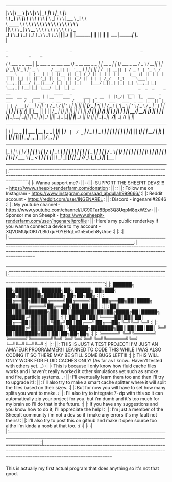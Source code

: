  ________       ________    ___           ___      _________                ___      _________    ___
|\   ____\     |\   __  \  |\  \         |\  \    |\___   ___\             |\  \    |\___   ___\ |\  \
\ \  \___|_    \ \  \|\  \ \ \  \        \ \  \   \|___ \  \_|             \ \  \   \|___ \  \_| \ \  \
 \ \_____  \    \ \   ____\ \ \  \        \ \  \       \ \  \               \ \  \       \ \  \   \ \  \
  \|____|\  \    \ \  \___|  \ \  \____    \ \  \       \ \  \               \ \  \       \ \  \   \ \__\
    ____\_\  \    \ \__\      \ \_______\   \ \__\       \ \__\               \ \__\       \ \__\   \|__|
   |\_________\    \|__|       \|_______|    \|__|        \|__|                \|__|        \|__|       ___
   \|_________|                                                                                        |\__\
                                                                                                       \|__

    _                           _                              _                    _         _    _
   / \         ___  _   _  ___ | |_  ___   _ __ ___       ___ (_) _ __ ___   _   _ | |  __ _ | |_ (_)  ___   _ __
  / _ \       / __|| | | |/ __|| __|/ _ \ | '_ ` _ \     / __|| || '_ ` _ \ | | | || | / _` || __|| | / _ \ | '_ \
 / ___ \     | (__ | |_| |\__ \| |_| (_) || | | | | |    \__ \| || | | | | || |_| || || (_| || |_ | || (_) || | | |
/_/   \_\     \___| \__,_||___/ \__|\___/ |_| |_| |_|    |___/|_||_| |_| |_| \__,_||_| \__,_| \__||_| \___/ |_| |_|
                   _                            _  _  _    _                    __                   ____   _                        ___  _        _
  ___  __ _   ___ | |__    ___      ___  _ __  | |(_)| |_ | |_  ___  _ __      / _|  ___   _ __     / ___| | |__    ___   ___  _ __ |_ _|| |_     | |
 / __|/ _` | / __|| '_ \  / _ \    / __|| '_ \ | || || __|| __|/ _ \| '__|    | |_  / _ \ | '__|    \___ \ | '_ \  / _ \ / _ \| '_ \ | | | __|    | |
| (__| (_| || (__ | | | ||  __/    \__ \| |_) || || || |_ | |_|  __/| |       |  _|| (_) || |        ___) || | | ||  __/|  __/| |_) || | | |_     |_|
 \___|\__,_| \___||_| |_| \___|    |___/| .__/ |_||_| \__| \__|\___||_|       |_|   \___/ |_|       |____/ |_| |_| \___| \___|| .__/|___| \__|    (_)
                                        |_|                                                                                   |_|


 __  __               _            ____
|  \/  |   __ _    __| |   ___    | __ )   _   _
| |\/| |  / _` |  / _` |  / _ \   |  _ \  | | | |
| |  | | | (_| | | (_| | |  __/   | |_) | | |_| |
|_|  |_|  \__,_|  \__,_|  \___|   |____/   \__, |
                                           |___/
 ___   _   _    ____   _____   _   _      _      ____    _____   _
|_ _| | \ | |  / ___| | ____| | \ | |    / \    |  _ \  | ____| | |
 | |  |  \| | | |  _  |  _|   |  \| |   / _ \   | |_) | |  _|   | |
 | |  | |\  | | |_| | | |___  | |\  |  / ___ \  |  _ <  | |___  | |___
|___| |_| \_|  \____| |_____| |_| \_| /_/   \_\ |_| \_\ |_____| |_____|


________________________________________________________________________________________________________________________________________________
|:‾‾‾‾‾‾‾‾‾‾‾‾‾‾‾‾‾‾‾‾‾‾‾‾‾‾‾‾‾‾‾‾‾‾‾‾‾‾‾‾‾‾‾‾‾‾‾‾‾‾‾‾‾‾‾‾‾‾‾‾‾‾‾‾‾‾‾‾‾‾‾‾‾‾‾‾‾‾‾‾‾‾‾‾‾‾‾‾‾‾‾‾‾‾‾‾‾‾‾‾‾‾‾‾‾‾‾‾‾‾‾‾‾‾‾‾‾‾‾‾‾‾‾‾‾‾‾‾‾‾‾‾‾‾‾‾‾‾‾‾:|
|:   Wanna support me?                                                                                                                        :|
|:                                                                                                                                            :|
|:   SUPPORT THE SHEEPIT DEVS!!!! -                                                 https://www.sheepit-renderfarm.com/donation               :|
|:                                                                                                                                            :|
|:   Follow me on Instagram -                                                       https://www.instagram.com/saad_abdullah999666/            :|
|:   Reddit account -                                                               https://reddit.com/user/INGENAREL                         :|
|:   Discord -                                                                      ingenarel#2846                                            :|
|:   My youtube channel -                                                           https://www.youtube.com/channel/UC90Tar8Bpx3Q8UqpM8qxWZw  :|
|:   Sponsor me on SheepIt -                                                        https://www.sheepit-renderfarm.com/user/ingenarel/profile :|
|:   Here's my public renderkey if you wanna connect a device to my account -       XQVDMUjdOKt7LBldxjuF0YERqLoGnExbeh8yUrce                  :|
|:                                                                                                                                            :|
|:____________________________________________________________________________________________________________________________________________:|
‾‾‾‾‾‾‾‾‾‾‾‾‾‾‾‾‾‾‾‾‾‾‾‾‾‾‾‾‾‾‾‾‾‾‾‾‾‾‾‾‾‾‾‾‾‾‾‾‾‾‾‾‾‾‾‾‾‾‾‾‾‾‾‾‾‾‾‾‾‾‾‾‾‾‾‾‾‾‾‾‾‾‾‾‾‾‾‾‾‾‾‾‾‾‾‾‾‾‾‾‾‾‾‾‾‾‾‾‾‾‾‾‾‾‾‾‾‾‾‾‾‾‾‾‾‾‾‾‾‾‾‾‾‾‾‾‾‾‾‾‾‾‾‾

________________________________________________________________________________________________________________________________________________________________________________
|:‾‾‾‾‾‾‾‾‾‾‾‾‾‾‾‾‾‾‾‾‾‾‾‾‾‾‾‾‾‾‾‾‾‾‾‾‾‾‾‾‾‾‾‾‾‾‾‾‾‾‾‾‾‾‾‾‾‾‾‾‾‾‾‾‾‾‾‾‾‾‾‾‾‾‾‾‾‾‾‾‾‾‾‾‾‾‾‾‾‾‾‾‾‾‾‾‾‾‾‾‾‾‾‾‾‾‾‾‾‾‾‾‾‾‾‾‾‾‾‾‾‾‾‾‾‾‾‾‾‾‾‾‾‾‾‾‾‾‾‾‾‾‾‾‾‾‾‾‾‾‾‾‾‾‾‾‾‾‾‾‾‾‾‾‾‾‾‾‾‾‾‾:|
|: ██████╗ ██╗███████╗ ██████╗██╗      █████╗ ██╗███╗   ███╗███████╗██████╗ ██╗██╗██╗                                                                                         :|
|: ██╔══██╗██║██╔════╝██╔════╝██║     ██╔══██╗██║████╗ ████║██╔════╝██╔══██╗██║██║██║                                                                                         :|
|: ██║  ██║██║███████╗██║     ██║     ███████║██║██╔████╔██║█████╗  ██████╔╝██║██║██║                                                                                         :|
|: ██║  ██║██║╚════██║██║     ██║     ██╔══██║██║██║╚██╔╝██║██╔══╝  ██╔══██╗╚═╝╚═╝╚═╝                                                                                         :|
|: ██████╔╝██║███████║╚██████╗███████╗██║  ██║██║██║ ╚═╝ ██║███████╗██║  ██║██╗██╗██╗                                                                                         :|
|: ╚═════╝ ╚═╝╚══════╝ ╚═════╝╚══════╝╚═╝  ╚═╝╚═╝╚═╝     ╚═╝╚══════╝╚═╝  ╚═╝╚═╝╚═╝╚═╝                                                                                         :|
|:                                                                                                                                                                            :|
|: THIS IS JUST A TEST PROJECT! I'M JUST AN AMATEUR PROGRAMMER! I LEARNED TO CODE THIS WHILE I WAS ALSO CODING IT SO THERE MAY BE STILL SOME BUGS LEFT!!!                     :|
|: THIS WILL ONLY WORK FOR FLUID CACHES ONLY! (As far as I know.. Haven't tested with others yet....)                                                                         :|
|: This is because I only know how fluid cache files works and i haven't really worked it other simulations yet such as smoke and fire, particle systems...                   :|
|: I'll eventually learn them too and then i'll try to upgrade it!                                                                                                            :|
|: I'll also try to make a smart cache splitter where it will split the files based on their sizes.                                                                           :|
|: But for now you will have to set how many splits you want to make.                                                                                                         :|
|: I'll also try to integrate 7-zip with this so it can automatically zip your project for you. but i'm dumb and it's too much for my brain so i'll do that in the future.    :|
|: If you have any suggestions and you know how to do it, I'll appreciate the help!                                                                                           :|
|: I'm just a member of the SheepIt community i'm not a dev so if i make any errors it's my fault not theirs!                                                                 :|
|: I'll also try to post this on github and make it open source too altho i'm kinda a noob at that too. :(                                                                    :|
|:                                                                                                                                                                            :|
|:____________________________________________________________________________________________________________________________________________________________________________:|
‾‾‾‾‾‾‾‾‾‾‾‾‾‾‾‾‾‾‾‾‾‾‾‾‾‾‾‾‾‾‾‾‾‾‾‾‾‾‾‾‾‾‾‾‾‾‾‾‾‾‾‾‾‾‾‾‾‾‾‾‾‾‾‾‾‾‾‾‾‾‾‾‾‾‾‾‾‾‾‾‾‾‾‾‾‾‾‾‾‾‾‾‾‾‾‾‾‾‾‾‾‾‾‾‾‾‾‾‾‾‾‾‾‾‾‾‾‾‾‾‾‾‾‾‾‾‾‾‾‾‾‾‾‾‾‾‾‾‾‾‾‾‾‾‾‾‾‾‾‾‾‾‾‾‾‾‾‾‾‾‾‾‾‾‾‾‾‾‾‾‾‾‾‾‾‾


This is actually my first actual program that does anything so it's not that good.
